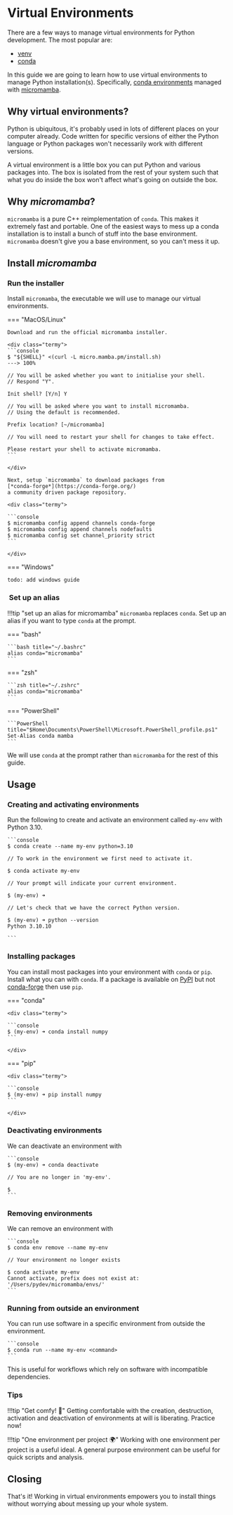 # Virtual Environments

There are a few ways to manage virtual environments for Python development.
The most popular are:

- [venv](https://docs.python.org/3/library/venv.html)
- [conda](https://docs.conda.io/en/latest/)

In this guide we are going to learn how to use virtual environments to manage
Python installation(s).
Specifically,
[conda environments](https://docs.conda.io/projects/conda/en/latest/user-guide/concepts/environments.html#conda-environments)
managed with
[micromamba](https://mamba.readthedocs.io/en/latest/user_guide/micromamba.html).

## Why virtual environments?

Python is ubiquitous, it's probably used in lots of different places on your
computer already.
Code written for specific versions of either the Python language or Python
packages won't necessarily work with different versions.

A virtual environment is a little box you can put Python and various packages
into. The box is isolated from the rest of your system such that what you do
inside the box won't affect what's going on outside the box.

## Why *micromamba*?

`micromamba` is a pure C++ reimplementation of `conda`. This makes it extremely
fast and portable. One of the easiest ways to mess up a conda installation is
to install a bunch of stuff into the base environment. `micromamba` doesn't
give you a base environment, so you can't mess it up.

## Install *micromamba*

### Run the installer

Install `micromamba`, the executable we will use to manage our virtual
environments.

=== "MacOS/Linux"

    Download and run the official micromamba installer.

    <div class="termy">
    ```console
    $ "${SHELL}" <(curl -L micro.mamba.pm/install.sh)
    ---> 100%

    // You will be asked whether you want to initialise your shell.
    // Respond "Y".

    Init shell? [Y/n] Y

    // You will be asked where you want to install micromamba.
    // Using the default is recommended.

    Prefix location? [~/micromamba]

    // You will need to restart your shell for changes to take effect.

    Please restart your shell to activate micromamba.
    ```

    </div>

    Next, setup `micromamba` to download packages from
    [*conda-forge*](https://conda-forge.org/)
    a community driven package repository.

    <div class="termy">

    ```console
    $ micromamba config append channels conda-forge
    $ micromamba config append channels nodefaults
    $ micromamba config set channel_priority strict
    ```

    </div>

=== "Windows"

    todo: add windows guide

###  Set up an alias

!!!tip "set up an alias for micromamba"
    `micromamba` replaces `conda`. Set up an alias if you want to type `conda`
    at the prompt.

=== "bash"

    ```bash title="~/.bashrc"
    alias conda="micromamba"
    ```

=== "zsh"

    ```zsh title="~/.zshrc"
    alias conda="micromamba"
    ```

=== "PowerShell"

    ```PowerShell title="$Home\Documents\PowerShell\Microsoft.PowerShell_profile.ps1"
    Set-Alias conda mamba
    ```

We will use `conda` at the prompt rather than `micromamba` for the rest of this
guide.

## Usage

### Creating and activating environments

Run the following to create and activate an environment called `my-env`
with Python 3.10.

<div class="termy">

    ```console
    $ conda create --name my-env python=3.10

    // To work in the environment we first need to activate it.

    $ conda activate my-env

    // Your prompt will indicate your current environment.

    $ (my-env) ➜

    // Let's check that we have the correct Python version.

    $ (my-env) ➜ python --version
    Python 3.10.10

    ```

</div>

### Installing packages

You can install most packages into your environment with `conda` or `pip`.
Install what you can with `conda`. If a package is available on
[PyPI](https://pypi.org/) but not [conda-forge](https://conda-forge.org/)
then use `pip`.

=== "conda"

    <div class="termy">

    ```console
    $ (my-env) ➜ conda install numpy
    ```

    </div>

=== "pip"

    <div class="termy">

    ```console
    $ (my-env) ➜ pip install numpy
    ```

    </div>

### Deactivating environments

We can deactivate an environment with

<div class="termy">

    ```console
    $ (my-env) ➜ conda deactivate

    // You are no longer in 'my-env'.

    $
    ```

</div>

### Removing environments

We can remove an environment with

<div class="termy">

    ```console
    $ conda env remove --name my-env

    // Your environment no longer exists

    $ conda activate my-env
    Cannot activate, prefix does not exist at:
    '/Users/pydev/micromamba/envs/'
    ```

</div>

### Running from outside an environment

You can run use software in a specific environment from outside the
environment.

<div class="termy">

    ```console
    $ conda run --name my-env <command>
    ```

</div>

This is useful for workflows which rely on software with incompatible
dependencies.

### Tips

!!!tip "Get comfy! 🧸"
    Getting comfortable with the creation, destruction, activation and
    deactivation of environments at will is liberating. Practice now!

!!!tip "One environment per project 🌍"
    Working with one environment per project is a useful ideal.
    A general purpose environment can be useful for quick scripts and analysis.

## Closing

That's it! Working in virtual environments empowers you to install things
without worrying about messing up your whole system.

